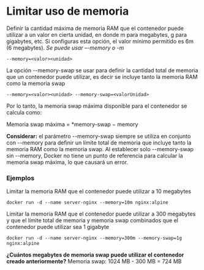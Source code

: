 # Limitar uso de memoria
Definir la cantidad máxima de memoria RAM que el contenedor puede utilizar a un valor en cierta unidad, en donde m para megabytes, g para gigabytes, etc.
Si configuras esta opción, el valor mínimo permitido es 6m (6 megabytes).
_Se puede usar –-memory o -m_
```
--memory=<valor><unidad>
```
La opción --memory-swap se usar para definir la cantidad total de memoria que un contenedor puede utilizar, es decir se incluye tanto la memoria RAM como la memoria swap
```
--memory=<valor><unidad> --memory-swap=<valorUnidad>
```
Por lo tanto, la memoria swap máxima disponible para el contenedor se calcula como:

Memoria swap máxima = *memory-swap − memory

**Considerar:** el parámetro --memory-swap siempre se utiliza en conjunto con --memory para definir un límite total de memoria que incluye tanto la memoria RAM como la memoria swap. Al establecer solo --memory-swap sin --memory, Docker no tiene un punto de referencia para calcular la memoria swap máxima, lo que causará un error.

### Ejemplos
Limitar la memoria RAM que el contenedor puede utilizar a 10 megabytes
```
docker run -d --name server-nginx --memory=10m nginx:alpine
```

Limitar la memoria RAM que el contenedor puede utilizar a 300 megabytes y que el límite total de memoria y memoria swap combinados que el contenedor puede utilizar sea 1 gigabyte
```
docker run -d --name server-nginx --memory=300m --memory-swap=1g nginx:alpine
```
**¿Cuántos megabytes de memoria swap puede utilizar el contenedor creado anteriormente?**
Memoria swap: 1024 MB - 300 MB = 724 MB
